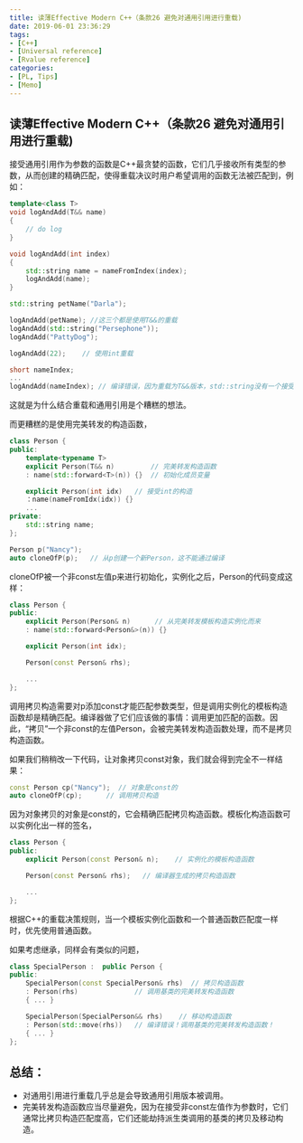 ```yaml
---
title: 读薄Effective Modern C++（条款26 避免对通用引用进行重载)
date: 2019-06-01 23:36:29
tags:
- [C++]
- [Universal reference]
- [Rvalue reference]
categories:
- [PL, Tips]
- [Memo]
---
```

## 读薄Effective Modern C++（条款26 避免对通用引用进行重载)

接受通用引用作为参数的函数是C++最贪婪的函数，它们几乎接收所有类型的参数，从而创建的精确匹配，使得重载决议时用户希望调用的函数无法被匹配到，例如：
```cpp
template<class T>
void logAndAdd(T&& name)
{
    // do log
}

void logAndAdd(int index)
{
    std::string name = nameFromIndex(index);
    logAndAdd(name);
}

std::string petName("Darla");

logAndAdd(petName); //这三个都是使用T&&的重载
logAndAdd(std::string("Persephone"));
logAndAdd("PattyDog");

logAndAdd(22);    // 使用int重载

short nameIndex;
...
logAndAdd(nameIndex); // 编译错误，因为重载为T&&版本，std::string没有一个接受short类型的构造函数
```
<!-- more -->

这就是为什么结合重载和通用引用是个糟糕的想法。

而更糟糕的是使用完美转发的构造函数，

```cpp
class Person {
public:
    template<typename T>
    explicit Person(T&& n)         // 完美转发构造函数
    : name(std::forward<T>(n)) {}  // 初始化成员变量

    explicit Person(int idx)   // 接受int的构造
    ：name(nameFromIdx(idx)) {}
    ...
private:
    std::string name;
};
```
```cpp
Person p("Nancy");
auto cloneOfP(p);   // 从p创建一个新Person，这不能通过编译
```

cloneOfP被一个非const左值p来进行初始化，实例化之后，Person的代码变成这样：

```cpp
class Person {
public:
    explicit Person(Person& n)      // 从完美转发模板构造实例化而来
    : name(std::forward<Person&>(n)) {} 

    explicit Person(int idx);

    Person(const Person& rhs); 

    ...
};
```

调用拷贝构造需要对p添加const才能匹配参数类型，但是调用实例化的模板构造函数却是精确匹配。编译器做了它们应该做的事情：调用更加匹配的函数。因此，“拷贝”一个非const的左值Person，会被完美转发构造函数处理，而不是拷贝构造函数。

如果我们稍稍改一下代码，让对象拷贝const对象，我们就会得到完全不一样结果：
```cpp
const Person cp("Nancy");  // 对象是const的
auto cloneOfP(cp);      // 调用拷贝构造
```

因为对象拷贝的对象是const的，它会精确匹配拷贝构造函数。模板化构造函数可以实例化出一样的签名，
```cpp
class Person {
public:
    explicit Person(const Person& n);    // 实例化的模板构造函数

    Person(const Person& rhs);   // 编译器生成的拷贝构造函数

    ...
};
```
根据C++的重载决策规则，当一个模板实例化函数和一个普通函数匹配度一样时，优先使用普通函数。

如果考虑继承，同样会有类似的问题，
```cpp
class SpecialPerson :  public Person {
public:
    SpecialPerson(const SpecialPerson& rhs)  // 拷贝构造函数
    : Person(rhs)              // 调用基类的完美转发构造函数
    { ... }

    SpecialPerson(SpecialPerson&& rhs)    // 移动构造函数
    : Person(std::move(rhs))   // 编译错误！调用基类的完美转发构造函数！
    { ... }
};
```

## 总结：

- 对通用引用进行重载几乎总是会导致通用引用版本被调用。
- 完美转发构造函数应当尽量避免，因为在接受非const左值作为参数时，它们通常比拷贝构造匹配度高，它们还能劫持派生类调用的基类的拷贝及移动构造。
